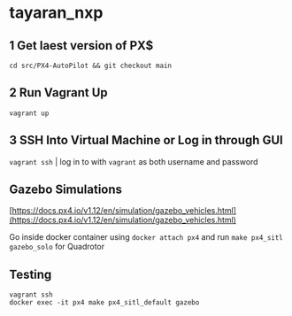 # tayaran_nxp

## 1 Get laest version of PX$

`cd src/PX4-AutoPilot && git checkout main`

## 2 Run Vagrant Up
`vagrant up`

## 3 SSH Into Virtual Machine or Log in through GUI
`vagrant ssh` | log in to with `vagrant` as both username and password


## Gazebo Simulations
[https://docs.px4.io/v1.12/en/simulation/gazebo_vehicles.html](https://docs.px4.io/v1.12/en/simulation/gazebo_vehicles.html)

Go inside docker container using `docker attach px4` and run
`make px4_sitl gazebo_solo` for Quadrotor

## Testing

```
vagrant ssh
docker exec -it px4 make px4_sitl_default gazebo
```
